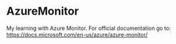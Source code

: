 # AzureMonitor
My learning with Azure Monitor. For official documentation go to: https://docs.microsoft.com/en-us/azure/azure-monitor/
